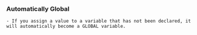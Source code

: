 ### Automatically Global
    - If you assign a value to a variable that has not been declared, it will automatically become a GLOBAL variable.


